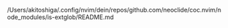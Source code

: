 /Users/akitoshiga/.config/nvim/dein/repos/github.com/neoclide/coc.nvim/node_modules/is-extglob/README.md
